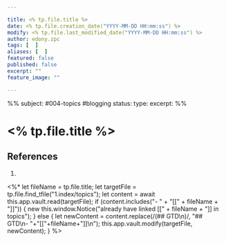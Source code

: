 ```yaml
---

title: <% tp.file.title %>
date: <% tp.file.creation_date("YYYY-MM-DD HH:mm:ss") %>
modify: <% tp.file.last_modified_date("YYYY-MM-DD HH:mm:ss") %>
author: edony.zpc
tags: [  ]
aliases: [  ]
featured: false
published: false
excerpt: ""
feature_image: ""

---
```

%%
subject: #004-topics #blogging
status: 
type: 
excerpt:
%%
# <% tp.file.title %>


## References
1. 

<%* 
    let fileName = tp.file.title;
    let targetFile = tp.file.find_tfile("1.index/topics");
    let content = await this.app.vault.read(targetFile);
    if (content.includes("- " + "[[" + fileName + "]]")) {
        new this.window.Notice("already have linked [[" + fileName + "]] in topics");
    } else {
        let newContent = content.replace(/(## GTD\n)/, "## GTD\n- "+"[["+fileName+"]]\n");
        this.app.vault.modify(targetFile, newContent);
    }
%>